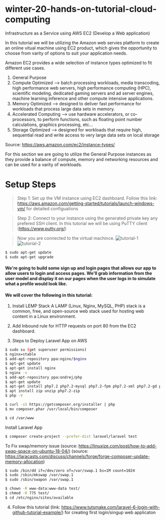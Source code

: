 # winter-20-hands-on-tutorial-cloud-computing
Infrastructure as a Service using AWS EC2 (Develop a Web application) 

In this tutorial we will be utilizing the Amazon web servies platform to create an online vitual machine using EC2 product, which gives the opportunity to choose from varity of options to suit your application needs. 

Amazon EC2 provides a wide selection of instance types optimized to fit different use cases.
1. General Purpose
2. Compute Optimized -->  batch processing workloads, media transcoding, high performance web servers, high performance computing (HPC), scientific modeling, dedicated gaming servers and ad server engines, machine learning inference and other compute intensive applications.
3. Memory Optimized --> designed to deliver fast performance for workloads that process large data sets in memory.
4. Accelerated Computing --> use hardware accelerators, or co-processors, to perform functions, such as floating point number calculations, graphics processing, etc...
5. Storage Optimized --> designed for workloads that require high, sequential read and write access to very large data sets on local storage

Source: https://aws.amazon.com/ec2/instance-types/

For this section we are going to utilize the General Purpose instances as they provide a balance of compute, memory and networking resources and can be used for a varity of workloads.

# Setup Steps

>Step 1:
Set up the VM instance using EC2 dashboard. Follow this link: https://aws.amazon.com/getting-started/tutorials/launch-windows-vm/ for detailed configuations

>Step 2:
Connect to your instance using the generated private key any prefered SSH client. In this tutorial we will be using PuTTY client (https://www.putty.org/)

>Now you are connected to the virtual machince.
![tutorial-1](https://user-images.githubusercontent.com/9883712/71838449-d4abc800-3086-11ea-82d7-ef65ea6b095b.PNG)
![tutorial-2](https://user-images.githubusercontent.com/9883712/71838502-f7d67780-3086-11ea-9414-2b5b69c84dcf.PNG)

```sh
$ sudo apt-get update
$ sudo apt-get upgrade
```

#### We're going to build some sign up and login pages that allows our app to allow users to login and access pages. We'll grab information from the user model and display it on our pages when the user logs in to simulate what a profile would look like.

#### We will cover the following in this tutorial:
1. Install LEMP Stack
A LAMP (Linux, Nginx, MySQL, PHP) stack is a common, free, and open-source web stack used for hosting web content in a Linux environment.

2. Add Inbound rule for HTTP requests on port 80 from the EC2 dashboard.

3. Steps to Deploy Laravel App on AWS
```sh
$ sudo su (get superuser permissions)
$ nginx=stable
$ add-apt-repository ppa:nginx/$nginx
$ apt-get update
$ apt-get install nginx
$ nginx -v
$ add-apt-repository ppa:ondrej/php
$ apt-get update
$ apt-get install php7.2 php7.2-mysql php7.2-fpm php7.2-xml php7.2-gd php7.2-opcache php7.2-mbstring
$ apt install zip unzip php7.2-zip
$ php -V

$ curl -sS https://getcomposer.org/installer | php
$ mv composer.phar /usr/local/bin/composer

$ cd /var/www
```
Install Laravel App
```sh
$ composer create-project --prefer-dist laravel/laravel test
```

To Fix swap/memory issue (source: https://linuxize.com/post/how-to-add-swap-space-on-ubuntu-18-04/)
(source: https://laracasts.com/discuss/channels/forge/forge-composer-update-memory-allocation)
```sh
$ sudo /bin/dd if=/dev/zero of=/var/swap.1 bs=1M count=1024
$ sudo /sbin/mkswap /var/swap.1
$ sudo /sbin/swapon /var/swap.1
```

```sh
$ chown -R www-data:www-data test/
$ chmod -R 775 test/
$ cd /etc/nginx/sites/available
```


4. Follow this tutorial (link: https://www.tutsmake.com/laravel-6-login-with-github-tutorial-example/) for creating first login/singup web applicaton

